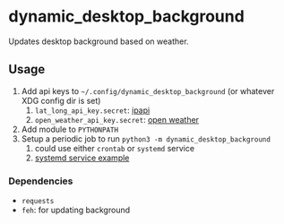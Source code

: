 # dynamic_desktop_background
Updates desktop background based on weather.

## Usage
1. Add api keys to `~/.config/dynamic_desktop_background` (or whatever XDG config dir is set)
    1. `lat_long_api_key.secret`: [ipapi](https://ipapi.com)
    2. `open_weather_api_key.secret`: [open weather](https://openweathermap.org)
2. Add module to `PYTHONPATH`
3. Setup a periodic job to run `python3 -m dynamic_desktop_background`
    1. could use either `crontab` or `systemd` service
    2. [systemd service example](https://github.com/jeffrutledge/dotfiles/tree/master/dynamic_desktop_background/.config/systemd/user)

### Dependencies
- `requests` 
- `feh`: for updating background
